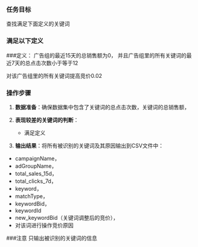 ### 任务目标
查找满足下面定义的关键词

### 满足以下定义

###定义：
广告组的最近15天的总销售额为0，
并且广告组里的所有关键词的最近7天的总点击次数小于等于12

对该广告组里的所有关键词提高竞价0.02

### 操作步骤
1. **数据准备**：确保数据集中包含了关键词的总点击次数，关键词的总销售额，


2. **表现较差的关键词的判断**：
   - 满足定义

3. **输出结果**：将所有被识别的关键词及其原因输出到CSV文件中：
- campaignName，
- adGroupName，
- total_sales_15d，
- total_clicks_7d，
- keyword，
- matchType，
- keywordBid，
- keywordId
- new_keywordBid（关键词调整后的竞价），
- 对该词进行操作竞价原因

###注意
只输出被识别的关键词的信息
